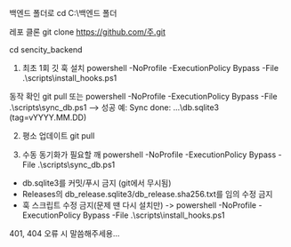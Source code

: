 백엔드 폴더로 
cd C:\백엔드 폴더

레포 클론
git clone https://github.com/주.git

cd sencity_backend

1. 최초 1회
깃 훅 설치
powershell -NoProfile -ExecutionPolicy Bypass -File .\scripts\install_hooks.ps1

동작 확인
git pull
또는 
powershell -NoProfile -ExecutionPolicy Bypass -File .\scripts\sync_db.ps1
--> 성공 예: Sync done: ...\db.sqlite3 (tag=vYYYY.MM.DD)

2. 평소 업데이트
git pull

3. 수동 동기화가 필요할 깨
powershell -NoProfile -ExecutionPolicy Bypass -File .\scripts\sync_db.ps1

* db.sqlite3를 커밋/푸시 금지 (git에서 무시됨)
* Releases의 db_release.sqlite3/db_release.sha256.txt를 임의 수정 금지
* 훅 스크립트 수정 금지(문제 땐 다시 설치만) -> powershell -NoProfile -ExecutionPolicy Bypass -File .\scripts\install_hooks.ps1

401, 404 오류 시 말씀해주세용...
